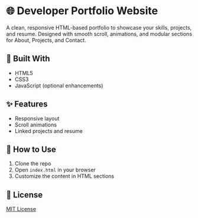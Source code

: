 # 🌐 Developer Portfolio Website

A clean, responsive HTML-based portfolio to showcase your skills, projects, and resume. Designed with smooth scroll, animations, and modular sections for About, Projects, and Contact.

## 🧰 Built With
- HTML5
- CSS3
- JavaScript (optional enhancements)

## ✨ Features
- Responsive layout
- Scroll animations
- Linked projects and resume

## 🚀 How to Use
1. Clone the repo
2. Open `index.html` in your browser
3. Customize the content in HTML sections

## 📃 License
[MIT License](LICENSE)
